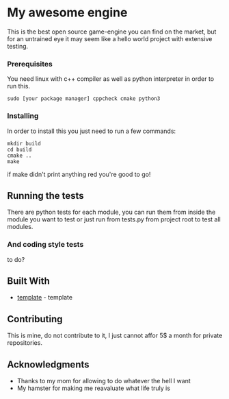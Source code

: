 # My awesome engine

This is the best open source game-engine you can find on the market, but for an untrained eye it may seem like a hello world project with extensive testing.

### Prerequisites

You need linux with c++ compiler as well as python interpreter in order to run this.

```
sudo [your package manager] cppcheck cmake python3
```

### Installing

In order to install this you just need to run a few commands:

```
mkdir build
cd build
cmake ..
make
```

if make didn't print anything red you're good to go!

## Running the tests

There are python tests for each module, you can run them from inside the module you want to test or just run from tests.py from project root to test all modules.


### And coding style tests

to do?


## Built With

* [template](www.template.org) - template


## Contributing

This is mine, do not contribute to it, I just cannot affor 5$ a month for private repositories.


## Acknowledgments

* Thanks to my mom for allowing to do whatever the hell I want
* My hamster for making me reavaluate what life truly is